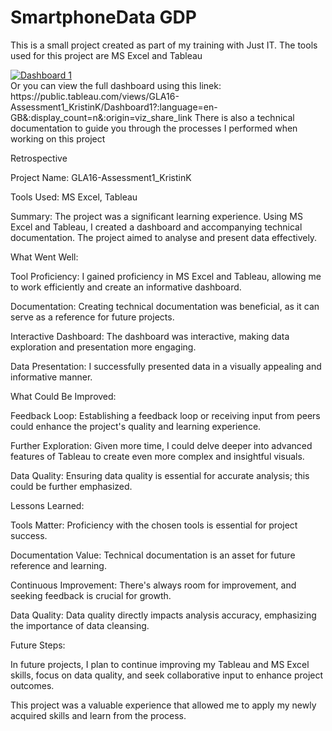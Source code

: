 # SmartphoneData GDP 
This is a small project created as part of my training with Just IT. 
The tools used for this project are MS Excel and Tableau
<div class='tableauPlaceholder' id='viz1696510431828' style='position: relative'><noscript><a href='#'><img alt='Dashboard 1 ' src='https:&#47;&#47;public.tableau.com&#47;static&#47;images&#47;GL&#47;GLA16-Assessment1_KristinK&#47;Dashboard1&#47;1_rss.png' style='border: none' /></a></noscript><object class='tableauViz'  style='display:none;'><param name='host_url' value='https%3A%2F%2Fpublic.tableau.com%2F' /> <param name='embed_code_version' value='3' /> <param name='path' value='views&#47;GLA16-Assessment1_KristinK&#47;Dashboard1?:language=en-GB&amp;:embed=true' /> <param name='toolbar' value='yes' /><param name='static_image' value='https:&#47;&#47;public.tableau.com&#47;static&#47;images&#47;GL&#47;GLA16-Assessment1_KristinK&#47;Dashboard1&#47;1.png' /> <param name='animate_transition' value='yes' /><param name='display_static_image' value='yes' /><param name='display_spinner' value='yes' /><param name='display_overlay' value='yes' /><param name='display_count' value='yes' /><param name='language' value='en-GB' /></object></div> 
Or you can view the full dashboard using this linek:
https://public.tableau.com/views/GLA16-Assessment1_KristinK/Dashboard1?:language=en-GB&:display_count=n&:origin=viz_share_link
There is also a technical documentation to guide you through the processes I performed when working on this project


Retrospective

Project Name: GLA16-Assessment1_KristinK

Tools Used: MS Excel, Tableau

Summary:
The project was a significant learning experience. Using MS Excel and Tableau, I created a dashboard and accompanying technical documentation. The project aimed to analyse and present data effectively.

What Went Well:

Tool Proficiency: I gained proficiency in MS Excel and Tableau, allowing me to work efficiently and create an informative dashboard.

Documentation: Creating technical documentation was beneficial, as it can serve as a reference for future projects.

Interactive Dashboard: The dashboard was interactive, making data exploration and presentation more engaging.

Data Presentation: I successfully presented data in a visually appealing and informative manner.

What Could Be Improved:

Feedback Loop: Establishing a feedback loop or receiving input from peers could enhance the project's quality and learning experience.

Further Exploration: Given more time, I could delve deeper into advanced features of Tableau to create even more complex and insightful visuals.

Data Quality: Ensuring data quality is essential for accurate analysis; this could be further emphasized.

Lessons Learned:

Tools Matter: Proficiency with the chosen tools is essential for project success.

Documentation Value: Technical documentation is an asset for future reference and learning.

Continuous Improvement: There's always room for improvement, and seeking feedback is crucial for growth.

Data Quality: Data quality directly impacts analysis accuracy, emphasizing the importance of data cleansing.

Future Steps:

In future projects, I plan to continue improving my Tableau and MS Excel skills, focus on data quality, and seek collaborative input to enhance project outcomes.

This project was a valuable experience that allowed me to apply my newly acquired skills and learn from the process.

